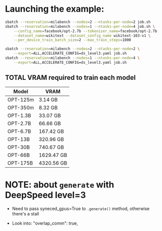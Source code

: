 
# Launching the example:


```bash
sbatch --reservation=milabench --nodes=2 --ntasks-per-node=2 job.sh
sbatch --reservation=milabench --nodes=1 --ntasks-per-node=4 job.sh \
    --config_name=facebook/opt-2.7b --tokenizer_name=facebook/opt-2.7b \
    --dataset_name=wikitext --dataset_config_name wikitext-103-v1 \
    --per_device_train_batch_size=2 --max_train_steps=1000

sbatch --reservation=milabench --nodes=2 --ntasks-per-node=2 \
    --export=ALL,ACCELERATE_CONFIG=ds_level3.yaml job.sh
sbatch --reservation=milabench --nodes=1 --ntasks-per-node=4 \
    --export=ALL,ACCELERATE_CONFIG=ds_level3.yaml job.sh
```


## TOTAL VRAM required to train each model

| Model    | VRAM       |
| -------- | ---------- |
| OPT-125m | 3.14 GB    |
| OPT-350m | 8.32 GB    |
| OPT-1.3B | 33.07 GB   |
| OPT-2.7B | 66.66 GB   |
| OPT-6.7B | 167.42 GB  |
| OPT-13B  | 320.96 GB  |
| OPT-30B  | 740.67 GB  |
| OPT-66B  | 1629.47 GB |
| OPT-175B | 4320.56 GB |

# NOTE: about `generate` with DeepSpeed level=3
- Need to pass syneced_gpus=True to `.generate()` method, otherwise there's a stall
  

- Look into: "overlap_comm": true,